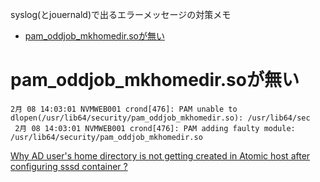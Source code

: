 syslog(とjouernald)で出るエラーメッセージの対策メモ

- [pam_oddjob_mkhomedir.soが無い](#pamoddjobmkhomedirso%E3%81%8C%E7%84%A1%E3%81%84)

# pam_oddjob_mkhomedir.soが無い

```
2月 08 14:03:01 NVMWEB001 crond[476]: PAM unable to dlopen(/usr/lib64/security/pam_oddjob_mkhomedir.so): /usr/lib64/sec
 2月 08 14:03:01 NVMWEB001 crond[476]: PAM adding faulty module: /usr/lib64/security/pam_oddjob_mkhomedir.so
```

[Why AD user's home directory is not getting created in Atomic host after configuring sssd container ?](https://access.redhat.com/solutions/2946401)